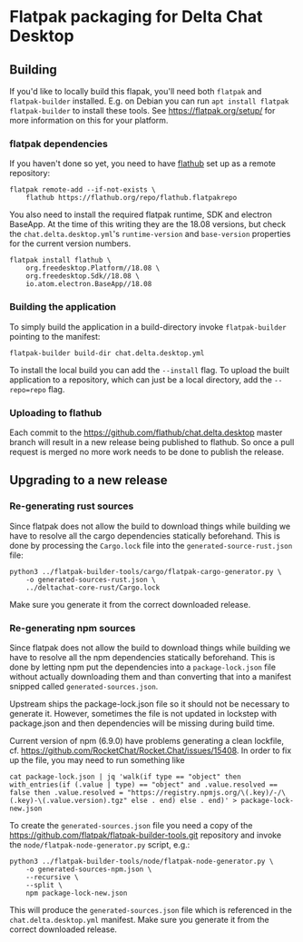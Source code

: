 # Flatpak packaging for Delta Chat Desktop

## Building

If you'd like to locally build this flapak, you'll need both `flatpak`
and `flatpak-builder` installed.  E.g. on Debian you can run `apt
install flatpak flatpak-builder` to install these tools.  See
https://flatpak.org/setup/ for more information on this for your
platform.

### flatpak dependencies

If you haven't done so yet, you need to have
[flathub](https://flathub.org) set up as a remote repository:

```
flatpak remote-add --if-not-exists \
    flathub https://flathub.org/repo/flathub.flatpakrepo
```

You also need to install the required flatpak runtime, SDK and
electron BaseApp.  At the time of this writing they are the 18.08
versions, but check the `chat.delta.desktop.yml`'s `runtime-version`
and `base-version` properties for the current version numbers.

```
flatpak install flathub \
    org.freedesktop.Platform//18.08 \
    org.freedesktop.Sdk//18.08 \
    io.atom.electron.BaseApp//18.08
```


### Building the application

To simply build the application in a build-directory invoke
`flatpak-builder` pointing to the manifest:
```
flatpak-builder build-dir chat.delta.desktop.yml
```

To install the local build you can add the `--install` flag.  To
upload the built application to a repository, which can just be a
local directory, add the `--repo=repo` flag.


### Uploading to flathub

Each commit to the https://github.com/flathub/chat.delta.desktop
master branch will result in a new release being published to
flathub.  So once a pull request is merged no more work needs to be
done to publish the release.


## Upgrading to a new release


### Re-generating rust sources

Since flatpak does not allow the build to download things while
building we have to resolve all the cargo dependencies statically
beforehand.  This is done by processing the `Cargo.lock` file into the
`generated-source-rust.json` file:

```
python3 ../flatpak-builder-tools/cargo/flatpak-cargo-generator.py \
    -o generated-sources-rust.json \
    ../deltachat-core-rust/Cargo.lock
```

Make sure you generate it from the correct downloaded release.


### Re-generating npm sources

Since flatpak does not allow the build to download things while
building we have to resolve all the npm dependencies statically
beforehand.  This is done by letting npm put the dependencies into a
`package-lock.json` file without actually downloading them and than
converting that into a manifest snipped called
`generated-sources.json`.

Upstream ships the package-lock.json file so it should not be
necessary to generate it.  However, sometimes the file is not
updated in lockstep with package.json and then dependencies will
be missing during build time.

Current version of npm (6.9.0) have problems generating a clean
lockfile, cf. https://github.com/RocketChat/Rocket.Chat/issues/15408.
In order to fix up the file, you may need to run something like

    cat package-lock.json | jq 'walk(if type == "object" then with_entries(if (.value | type) == "object" and .value.resolved == false then .value.resolved = "https://registry.npmjs.org/\(.key)/-/\(.key)-\(.value.version).tgz" else . end) else . end)' > package-lock-new.json

To create the `generated-sources.json` file you need a copy of the
https://github.com/flatpak/flatpak-builder-tools.git repository and
invoke the `node/flatpak-node-generator.py` script, e.g.:

```
python3 ../flatpak-builder-tools/node/flatpak-node-generator.py \
    -o generated-sources-npm.json \
    --recursive \
    --split \
    npm package-lock-new.json
```

This will produce the `generated-sources.json` file which is referenced
in the `chat.delta.desktop.yml` manifest.  Make sure you generate it
from the correct downloaded release.
